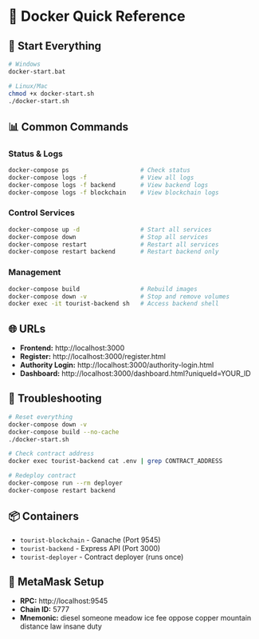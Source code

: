 # 🐳 Docker Quick Reference

## 🚀 Start Everything
```bash
# Windows
docker-start.bat

# Linux/Mac
chmod +x docker-start.sh
./docker-start.sh
```

## 📊 Common Commands

### Status & Logs
```bash
docker-compose ps                    # Check status
docker-compose logs -f               # View all logs
docker-compose logs -f backend       # View backend logs
docker-compose logs -f blockchain    # View blockchain logs
```

### Control Services
```bash
docker-compose up -d                 # Start all services
docker-compose down                  # Stop all services
docker-compose restart               # Restart all services
docker-compose restart backend       # Restart backend only
```

### Management
```bash
docker-compose build                 # Rebuild images
docker-compose down -v               # Stop and remove volumes
docker exec -it tourist-backend sh   # Access backend shell
```

## 🌐 URLs
- **Frontend:** http://localhost:3000
- **Register:** http://localhost:3000/register.html
- **Authority Login:** http://localhost:3000/authority-login.html
- **Dashboard:** http://localhost:3000/dashboard.html?uniqueId=YOUR_ID

## 🔧 Troubleshooting
```bash
# Reset everything
docker-compose down -v
docker-compose build --no-cache
./docker-start.sh

# Check contract address
docker exec tourist-backend cat .env | grep CONTRACT_ADDRESS

# Redeploy contract
docker-compose run --rm deployer
docker-compose restart backend
```

## 📦 Containers
- `tourist-blockchain` - Ganache (Port 9545)
- `tourist-backend` - Express API (Port 3000)
- `tourist-deployer` - Contract deployer (runs once)

## 🔑 MetaMask Setup
- **RPC:** http://localhost:9545
- **Chain ID:** 5777
- **Mnemonic:** diesel someone meadow ice fee oppose copper mountain distance law insane duty
